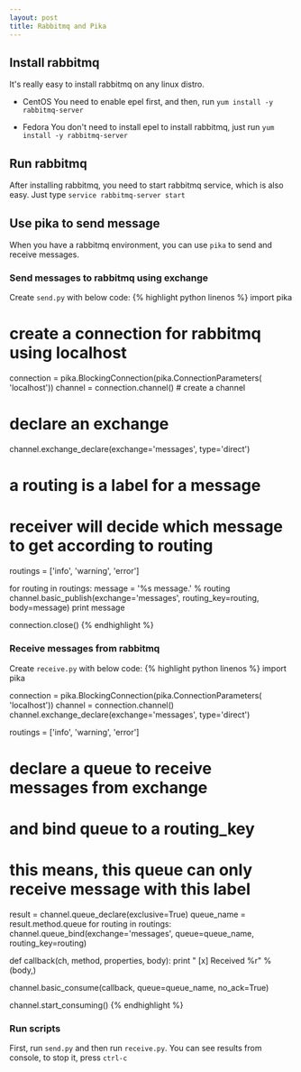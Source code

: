 ```yaml
---
layout: post
title: Rabbitmq and Pika
---
```

## Install rabbitmq
It's really easy to install rabbitmq on any linux distro.

* CentOS
    You need to enable epel first, and then, run `yum install -y rabbitmq-server`

* Fedora
    You don't need to install epel to install rabbitmq, just run `yum install -y rabbitmq-server`

## Run rabbitmq
After installing rabbitmq, you need to start rabbitmq service, which is also easy. Just type `service rabbitmq-server start`

## Use pika to send message
When you have a rabbitmq environment, you can use `pika` to send and receive messages.

### Send messages to rabbitmq using exchange
Create `send.py` with below code:
{% highlight python linenos %}
import pika

# create a connection for rabbitmq using localhost
connection = pika.BlockingConnection(pika.ConnectionParameters(
               'localhost'))
channel = connection.channel() # create a channel
# declare an exchange
channel.exchange_declare(exchange='messages', type='direct')
# a routing is a label for a message
# receiver will decide which message to get according to routing
routings = ['info', 'warning', 'error']

for routing in routings:
    message = '%s message.' % routing
    channel.basic_publish(exchange='messages',
                          routing_key=routing,
                          body=message)
    print message

connection.close()
{% endhighlight %}

### Receive messages from rabbitmq
Create `receive.py` with below code:
{% highlight python linenos %}
import pika

connection = pika.BlockingConnection(pika.ConnectionParameters(
               'localhost'))
channel = connection.channel()
channel.exchange_declare(exchange='messages', type='direct')

routings = ['info', 'warning', 'error']

# declare a queue to receive messages from exchange
# and bind queue to a routing_key
# this means, this queue can only receive message with this label
result = channel.queue_declare(exclusive=True)
queue_name = result.method.queue
for routing in routings:
    channel.queue_bind(exchange='messages',
                       queue=queue_name,
                       routing_key=routing)

def callback(ch, method, properties, body):
    print " [x] Received %r" % (body,)

channel.basic_consume(callback, queue=queue_name, no_ack=True)

channel.start_consuming()
{% endhighlight %}
### Run scripts
First, run `send.py` and then run `receive.py`. You can see results from console, to stop it, press `ctrl-c`
